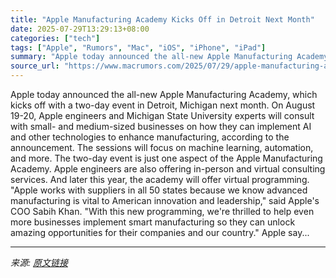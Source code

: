 ```yaml
---
title: "Apple Manufacturing Academy Kicks Off in Detroit Next Month"
date: 2025-07-29T13:29:13+08:00
categories: ["tech"]
tags: ["Apple", "Rumors", "Mac", "iOS", "iPhone", "iPad"]
summary: "Apple today announced the all-new Apple Manufacturing Academy, which kicks off with a two-day event in Detroit, Michigan next month. On August 19-20, Apple engineers and Michigan State University expe"
source_url: "https://www.macrumors.com/2025/07/29/apple-manufacturing-academy-detroit/"
---
```


Apple today announced the all-new Apple Manufacturing Academy, which kicks off with a two-day event in Detroit, Michigan next month. On August 19-20, Apple engineers and Michigan State University experts will consult with small- and medium-sized businesses on how they can implement AI and other technologies to enhance manufacturing, according to the announcement. The sessions will focus on machine learning, automation, and more. The two-day event is just one aspect of the Apple Manufacturing Academy. Apple engineers are also offering in-person and virtual consulting services. And later this year, the academy will offer virtual programming. "Apple works with suppliers in all 50 states because we know advanced manufacturing is vital to American innovation and leadership," said Apple's COO Sabih Khan. "With this new programming, we're thrilled to help even more businesses implement smart manufacturing so they can unlock amazing opportunities for their companies and our country." Apple say...

---

*来源: [原文链接](https://www.macrumors.com/2025/07/29/apple-manufacturing-academy-detroit/)*
